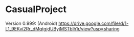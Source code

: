 # CasualProject

Version 0.999: (Android) https://drive.google.com/file/d/1-L1_9EKvi2Rr_dMqtgjdUByjMSTblh1r/view?usp=sharing

